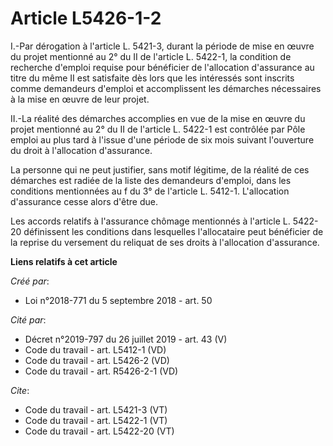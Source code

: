 # Article L5426-1-2

I.-Par dérogation à l'article L. 5421-3, durant la période de mise en œuvre du projet mentionné au 2° du II de l'article L.
5422-1, la condition de recherche d'emploi requise pour bénéficier de l'allocation d'assurance au titre du même II est
satisfaite dès lors que les intéressés sont inscrits comme demandeurs d'emploi et accomplissent les démarches nécessaires à
la mise en œuvre de leur projet. 

II.-La réalité des démarches accomplies en vue de la mise en œuvre du projet mentionné au 2° du II de l'article L. 5422-1 est
contrôlée par Pôle emploi au plus tard à l'issue d'une période de six mois suivant l'ouverture du droit à l'allocation
d'assurance. 

La personne qui ne peut justifier, sans motif légitime, de la réalité de ces démarches est radiée de la liste des demandeurs
d'emploi, dans les conditions mentionnées au f du 3° de l'article L. 5412-1. L'allocation d'assurance cesse alors d'être
due. 

Les accords relatifs à l'assurance chômage mentionnés à l'article L. 5422-20 définissent les conditions dans lesquelles
l'allocataire peut bénéficier de la reprise du versement du reliquat de ses droits à l'allocation d'assurance.

**Liens relatifs à cet article**

_Créé par_:

  - Loi n°2018-771 du 5 septembre 2018 - art. 50

_Cité par_:

  - Décret n°2019-797 du 26 juillet 2019 - art. 43 (V)
  - Code du travail - art. L5412-1 (VD)
  - Code du travail - art. L5426-2 (VD)
  - Code du travail - art. R5426-2-1 (VD)

_Cite_:

  - Code du travail - art. L5421-3 (VT)
  - Code du travail - art. L5422-1 (VT)
  - Code du travail - art. L5422-20 (VT)

